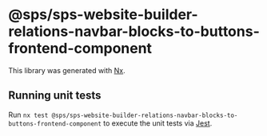# @sps/sps-website-builder-relations-navbar-blocks-to-buttons-frontend-component

This library was generated with [Nx](https://nx.dev).

## Running unit tests

Run `nx test @sps/sps-website-builder-relations-navbar-blocks-to-buttons-frontend-component` to execute the unit tests via [Jest](https://jestjs.io).
